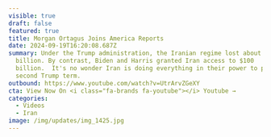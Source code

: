 ```yaml
---
visible: true
draft: false
featured: true
title: Morgan Ortagus Joins America Reports
date: 2024-09-19T16:20:08.687Z
summary: Under the Trump administration, the Iranian regime lost about $200
  billion. By contrast, Biden and Harris granted Iran access to $100
  billion.  It's no wonder Iran is doing everything in their power to prevent a
  second Trump term.
outbound: https://www.youtube.com/watch?v=UtrArvZGeXY
cta: View Now On <i class="fa-brands fa-youtube"></i> Youtube →
categories:
  - Videos
  - Iran
image: /img/updates/img_1425.jpg
---
```

